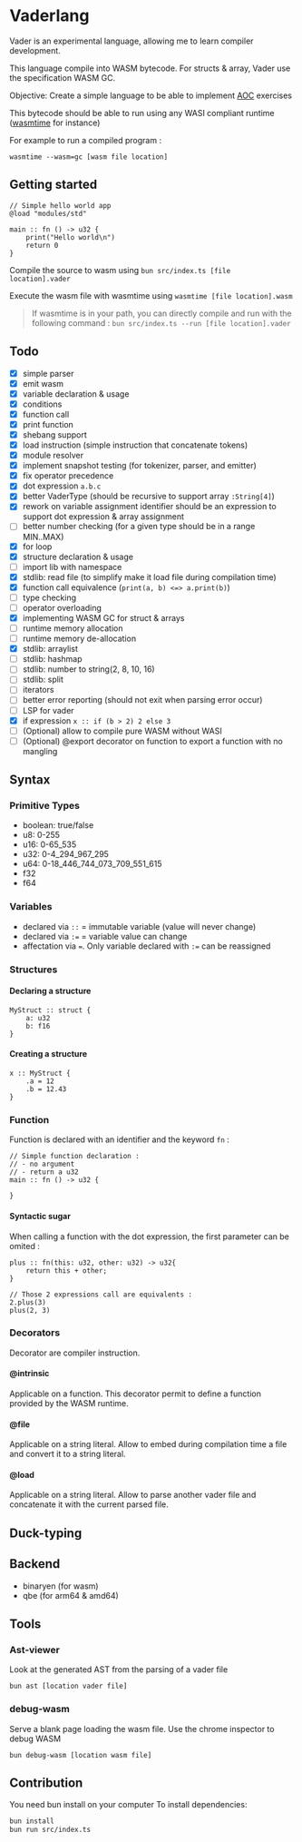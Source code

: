 # Vaderlang

Vader is an experimental language, allowing me to learn compiler development.

This language compile into WASM bytecode. For structs & array, Vader use the specification WASM GC.

Objective: Create a simple language to be able to implement [AOC](https://adventofcode.com/) exercises

This bytecode should be able to run using any WASI compliant runtime ([wasmtime](https://wasmtime.dev/) for instance)

For example to run a compiled program :

```shell
wasmtime --wasm=gc [wasm file location]
```

## Getting started

```
// Simple hello world app
@load "modules/std"

main :: fn () -> u32 {
    print("Hello world\n")
    return 0
}

```

Compile the source to wasm using `bun src/index.ts [file location].vader`

Execute the wasm file with wasmtime using `wasmtime [file location].wasm`

> If wasmtime is in your path, you can directly compile and run with the following command :
`bun src/index.ts --run [file location].vader`

## Todo

- [x] simple parser
- [x] emit wasm
- [x] variable declaration & usage
- [x] conditions
- [x] function call
- [x] print function
- [x] shebang support
- [x] load instruction (simple instruction that concatenate tokens)
- [x] module resolver
- [x] implement snapshot testing (for tokenizer, parser, and emitter)
- [x] fix operator precedence
- [x] dot expression `a.b.c`
- [x] better VaderType (should be recursive to support array `:String[4]`)
- [x] rework on variable assignment identifier should be an expression to support dot expression & array assignment
- [ ] better number checking (for a given type should be in a range MIN..MAX)
- [x] for loop
- [x] structure declaration & usage
- [ ] import lib with namespace
- [x] stdlib: read file (to simplify make it load file during compilation time)
- [x] function call equivalence (`print(a, b) <=> a.print(b)`)
- [ ] type checking
- [ ] operator overloading
- [x] implementing WASM GC for struct & arrays
- [ ] runtime memory allocation
- [ ] runtime memory de-allocation
- [x] stdlib: arraylist
- [ ] stdlib: hashmap
- [ ] stdlib: number to string(2, 8, 10, 16)
- [ ] stdlib: split
- [ ] iterators
- [ ] better error reporting (should not exit when parsing error occur)
- [ ] LSP for vader
- [x] if expression `x :: if (b > 2) 2 else 3`
- [ ] (Optional) allow to compile pure WASM without WASI
- [ ] (Optional) @export decorator on function to export a function with no mangling

## Syntax

### Primitive Types

- boolean: true/false
- u8: 0-255
- u16: 0-65_535
- u32: 0-4_294_967_295
- u64: 0-18_446_744_073_709_551_615
- f32
- f64

### Variables

- declared via `::` = immutable variable (value will never change)
- declared via `:=` = variable value can change
- affectation via `=`. Only variable declared with `:=` can be reassigned

### Structures

#### Declaring a structure

```
MyStruct :: struct {
    a: u32
    b: f16
}
```

#### Creating a structure

```
x :: MyStruct {
    .a = 12
    .b = 12.43
}
```

### Function

Function is declared with an identifier and the keyword `fn` :

```
// Simple function declaration : 
// - no argument
// - return a u32
main :: fn () -> u32 {

}
```

#### Syntactic sugar

When calling a function with the dot expression, the first parameter can be omited :

```
plus :: fn(this: u32, other: u32) -> u32{
    return this + other;
}

// Those 2 expressions call are equivalents : 
2.plus(3)
plus(2, 3)

```

### Decorators

Decorator are compiler instruction.

#### @intrinsic

Applicable on a function. This decorator permit to define a function provided by the WASM runtime.

#### @file

Applicable on a string literal. Allow to embed during compilation time a file and convert it to a string literal.

#### @load

Applicable on a string literal. Allow to parse another vader file and concatenate it with the current parsed file.

## Duck-typing

## Backend

- binaryen (for wasm)
- qbe (for arm64 & amd64)

## Tools

### Ast-viewer

Look at the generated AST from the parsing of a vader file

```shell
bun ast [location vader file]
```

### debug-wasm

Serve a blank page loading the wasm file.
Use the chrome inspector to debug WASM

```shell
bun debug-wasm [location wasm file]
```

## Contribution

You need bun install on your computer
To install dependencies:

```bash
bun install
bun run src/index.ts
```
